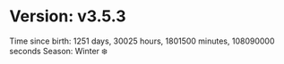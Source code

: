 # Version: v3.5.3
Time since birth: 1251 days, 30025 hours, 1801500 minutes, 108090000 seconds
Season: Winter ❄️

